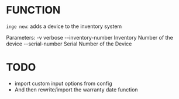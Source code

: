 # FUNCTION
`inge new`: adds a device to the inventory system

Parameters:
    -v  verbose
    --inventory-number  Inventory Number of the device
    --serial-number     Serial Number of the Device

# TODO
- import custom input options from config
- And then rewrite/import the warranty date function
